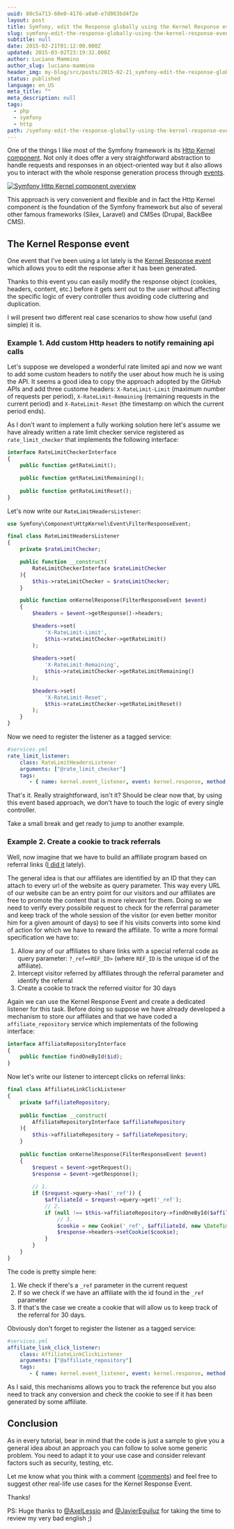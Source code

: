 ```yaml
---
uuid: 80c5a713-60e0-4176-a0a0-e7d063bd4f2e
layout: post
title: Symfony, edit the Response globally using the Kernel Response event
slug: symfony-edit-the-response-globally-using-the-kernel-response-event
subtitle: null
date: 2015-02-21T01:12:00.000Z
updated: 2015-03-02T23:19:32.000Z
author: Luciano Mammino
author_slug: luciano-mammino
header_img: my-blog/src/posts/2015-02-21_symfony-edit-the-response-globally-using-the-kernel-response-event/symfony-edit-the-response-globally-using-the-kernel-response-event.jpg
status: published
language: en_US
meta_title: ""
meta_description: null
tags:
  - php
  - symfony
  - http
path: /symfony-edit-the-response-globally-using-the-kernel-response-event
---
```


One of the things I like most of the Symfony framework is its [Http Kernel component](https://packagist.org/packages/symfony/http-kernel). Not only it does offer a very straightforward abstraction to handle requests and responses in an object-oriented way but it also allows you to interact with the whole response generation process through [events](http://symfony.com/doc/current/components/http_kernel/introduction.html#creating-an-event-listener).

[![Symfony Http Kernel component overview](./symfony-http-kernel-component-overview-scheme.png)](http://symfony.com/doc/current/components/http_kernel/introduction.html)

This approach is very convenient and flexible and in fact the Http Kernel component is the foundation of the Symfony framework but also of several other famous frameworks (Silex, Laravel) and CMSes (Drupal, BackBee CMS).


## The Kernel Response event
One event that I’ve been using a lot lately is the  [Kernel Response event](http://api.symfony.com/master/Symfony/Component/HttpKernel/Event/FilterResponseEvent.html) which allows you to edit the response after it has been generated.

Thanks to this event you can easily modify the response object (cookies, headers, content, etc.) before it gets sent out to the user without affecting the specific logic of every controller thus avoiding code cluttering and duplication.

I will present two different real case scenarios to show how useful (and simple) it is.

### Example 1. Add custom Http headers to notify remaining api calls
Let's suppose we developed a wonderful rate limited api and now we want to add some custom headers to notify the user about how much he is using the API.
It seems a good idea to copy the approach adopted by the GitHub APIs and add three custome headers: `X-RateLimit-Limit` (maximum number of requests per period), `X-RateLimit-Remaining` (remaining requests in the current period) and `X-RateLimit-Reset` (the timestamp on which the current period ends).

As I don't want to implement a fully working solution here let's assume we have already written a rate limit checker service registered as `rate_limit_checker` that implements the following interface:

```php
interface RateLimitCheckerInterface
{
	public function getRateLimit();

	public function getRateLimitRemaining();
    
    public function getRateLimitReset();
}
```

Let's now write our `RateLimitHeadersListener`:

```php
use Symfony\Component\HttpKernel\Event\FilterResponseEvent;

final class RateLimitHeadersListener
{
	private $rateLimitChecker;

	public function __construct(
    	RateLimitCheckerInterface $rateLimitChecker
    ){
    	$this->rateLimitChecker = $rateLimitChecker;
    }

    public function onKernelResponse(FilterResponseEvent $event)
    {   
        $headers = $event->getResponse()->headers;

        $headers->set(
        	'X-RateLimit-Limit',
            $this->rateLimitChecker->getRateLimit()
        );
        
        $headers->set(
        	'X-RateLimit-Remaining',
            $this->rateLimitChecker->getRateLimitRemaining()
        );
        
        $headers->set(
        	'X-RateLimit-Reset',
            $this->rateLimitChecker->getRateLimitReset()
        );
    }   
}
```

Now we need to register the listener as a tagged service:

```yaml
#services.yml
rate_limit_listener:
    class: RateLimitHeadersListener
    arguments: ["@rate_limit_checker"]
    tags:
       - { name: kernel.event_listener, event: kernel.response, method: onKernelResponse }
```

That's it. Really straightforward, isn't it?
Should be clear now that, by using this event based approach, we don't have to touch the logic of every single controller.

Take a small break and get ready to jump to another example.

### Example 2. Create a cookie to track referrals

Well, now imagine that we have to build an affiliate program based on referral links ([I did it](https://sbaam.com/affiliates?_r=9oj) lately). 

The general idea is that our affiliates are identified by an ID that they can attach to every url of the website as query parameter. This way every URL of our website can be an entry point for our visitors and our affiliates are free to promote the content that is more relevant for them.
Doing so we need to verify every possibile request to check for the referrral parameter and keep track of the whole session of the visitor (or even better monitor him for a given amount of days) to see if his visits converts into some kind of action for which we have to reward the affiliate.
To write a more formal specification we have to:

  1. Allow any of our affiliates to share links with a special referral code as query parameter: `?_ref=<REF_ID>` (where `REF_ID` is the unique id of the affiliate).
  2. Intercept visitor referred by affiliates through the referral parameter and identify the referral
  3. Create a cookie to track the referred visitor for 30 days

Again we can use the Kernel Response Event and create a dedicated listener for this task. Before doing so suppose we have already developed a mechanism to store our affiliates and that we have coded a `affiliate_repository` service which implementats of the following interface:

```php
interface AffiliateRepositoryInterface
{
	public function findOneById($id);
}
```

Now let's write our listener to intercept clicks on referral links:

```php
final class AffiliateLinkClickListener
{
	private $affiliateRepository;
    
    public function __construct(
    	AffiliateRepositoryInterface $affiliateRepository
    ){
    	$this->affiliateRepository = $affiliateRepository;
    }
    
    public function onKernelResponse(FilterResponseEvent $event)
    {
    	$request = $event->getRequest();
        $response = $event->getResponse();
        
        // 1.
        if ($request->query->has('_ref')) {
        	$affiliateId = $request->query->get('_ref');
            // 2.
            if (null !== $this->affiliateRepository->findOneById($affiliateId)) {
            	// 3.
                $cookie = new Cookie('_ref', $affiliateId, new \DateTime('+30 days'));
                $response->headers->setCookie($cookie);
            }
        }
    }
}
```

The code is pretty simple here:

  1. We check if there's a `_ref` parameter in the current request
  2. If so we check if we have an affiliate with the id found in the `_ref` parameter
  3. If that's the case we create a cookie that will allow us to keep track of the referral for 30 days.
  
Obviously don't forget to register the listener as a tagged service:

```yaml
#services.yml
affiliate_link_click_listener:
    class: AffiliateLinkClickListener
    arguments: ["@affiliate_repository"]
    tags:
       - { name: kernel.event_listener, event: kernel.response, method: onKernelResponse }
```

As I said, this mechanisms allows you to track the reference but you also need to track any conversion and check the cookie to see if it has been generated by some affiliate.

## Conclusion

As in every tutorial, bear in mind that the code is just a sample to give you a general idea about an approach you can follow to solve some generic problem. You need to adapt it to your use case and consider relevant factors such as security, testing, etc.

Let me know what you think with a comment ([comments](#disqus_thread)) and feel free to suggest other real-life use cases for the Kernel Response Event.

Thanks!

PS: Huge thanks to [@AxelLessio](http://twitter.com/AxelLessio) and [@JavierEguiluz](http://twitter.com/javiereguiluz) for taking the time to review my very bad english ;)
